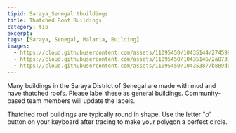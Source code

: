 ```yaml
---
tipid: Saraya_Senegal tbuildings
title: Thatched Roof Buildings
category: tip
excerpt:
tags: [Saraya, Senegal, Malaria, Building]
images:
  - https://cloud.githubusercontent.com/assets/11095450/10435144/27459802-70ec-11e5-9a2d-2dcfabb3f673.png
  - https://cloud.githubusercontent.com/assets/11095450/10435146/2a873750-70ec-11e5-849f-2f26c8888a19.png
  - https://cloud.githubusercontent.com/assets/11095450/10435387/b889d07a-70ed-11e5-8b15-9abf8817dfdc.jpg
---
```


Many buildings in the Saraya District of Senegal are made with mud and have thatched roofs. Please label these as general buildings. Community-based team members will update the labels. 

Thatched roof buildings are typically round in shape. Use the letter "o" button on your keyboard after tracing to make your polygon a perfect circle. 
